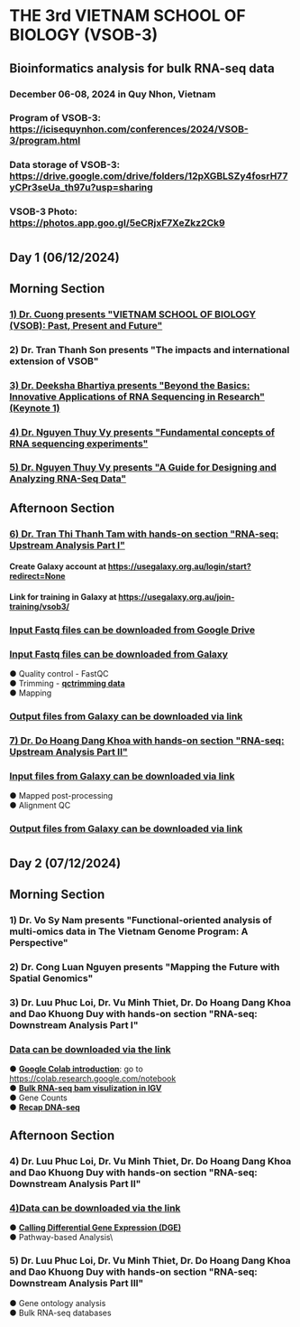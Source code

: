 # THE 3rd VIETNAM SCHOOL OF BIOLOGY (VSOB-3)
## Bioinformatics analysis for bulk RNA-seq data
### December 06-08, 2024 in Quy Nhon, Vietnam
###
### Program of VSOB-3: https://icisequynhon.com/conferences/2024/VSOB-3/program.html
### Data storage of VSOB-3: https://drive.google.com/drive/folders/12pXGBLSZy4fosrH77yCPr3seUa_th97u?usp=sharing
### VSOB-3 Photo: https://photos.app.goo.gl/5eCRjxF7XeZkz2Ck9
#
## Day 1 (06/12/2024)
## Morning Section
### [**1) Dr. Cuong presents "VIETNAM SCHOOL OF BIOLOGY (VSOB): Past, Present and Future"**](https://github.com/luuloi/VSOB3_bulk_RNA-seq/blob/d29ef639ea3bae0c557753d6c8d4ef70033b8224/Day1_20241206/VSOB-intro_Dr_Cuong.pdf)
### 2) Dr. Tran Thanh Son presents "The impacts and international extension of VSOB"
### [**3) Dr. Deeksha Bhartiya presents "Beyond the Basics: Innovative Applications of RNA Sequencing in Research" (Keynote 1)**](https://github.com/luuloi/VSOB3_bulk_RNA-seq/blob/97672e51d70ee2e5bab0288eac808616ac721a2d/Day1_20241206/Invited_Talks_RNAseq-Talk-VSOB3-DeekshaBhartiya.pdf)
### [**4) Dr. Nguyen Thuy Vy presents "Fundamental concepts of RNA sequencing experiments"**](https://github.com/luuloi/VSOB3_bulk_RNA-seq/blob/7b8475a86b3391a21b4444516639eb617313a9a3/Day1_20241206/VSOB3-NTVy-FundamentalConcepts.pdf)
### [**5) Dr. Nguyen Thuy Vy presents "A Guide for Designing and Analyzing RNA-Seq Data"**](https://github.com/luuloi/VSOB3_bulk_RNA-seq/blob/7b8475a86b3391a21b4444516639eb617313a9a3/Day1_20241206/VSOB3-NTVy-ExpDesign.pdf)
## Afternoon Section
### [**6) Dr. Tran Thi Thanh Tam with hands-on section "RNA-seq: Upstream Analysis Part I"**](https://github.com/luuloi/VSOB3_bulk_RNA-seq/blob/c85de92dedf1be0657ce446a7a05ef33513db356/Day1_20241206/03-VSOB3_RNA_seq_Upstream_Analysis_partI_Tam_Tran_part1.pdf)
#### Create Galaxy account at https://usegalaxy.org.au/login/start?redirect=None
#### Link for training in Galaxy at https://usegalaxy.org.au/join-training/vsob3/
### [**Input Fastq files can be downloaded from Google Drive**](https://drive.google.com/drive/folders/14k-lzmrjOdmzaA2a6vyQZwnoL6i_ABEa?usp=sharing)
### [**Input Fastq files can be downloaded from Galaxy**](https://usegalaxy.org.au/u/tam-tran/h/rnaseq-raw-data)
● Quality control - FastQC\
● Trimming - [**qctrimming data**](https://usegalaxy.org.au/u/tam-tran/w/rnaseqqctrimmingmapping)\
● Mapping
### [**Output files from Galaxy can be downloaded via link**](https://usegalaxy.org.au/u/tam-tran/h/rnasequpstreamtest)
### [**7) Dr. Do Hoang Dang Khoa with hands-on section "RNA-seq: Upstream Analysis Part II"**](https://github.com/luuloi/VSOB3_bulk_RNA-seq/blob/4c740a26222f448eddaa83fffde79a4574585ade/Day1_20241206/RNASeq_UPSTREAM_ANALYSIS_PART2.pptx)
### [**Input files from Galaxy can be downloaded via link**](https://usegalaxy.org.au/u/tam-tran/h/rnasequpstreamtest)
● Mapped post-processing\
● Alignment QC
### [**Output files from Galaxy can be downloaded via link**](https://usegalaxy.org.au/published/history?id=06790bbe3b46aec0)
#
#
## Day 2 (07/12/2024)
## Morning Section
### 1) Dr. Vo Sy Nam presents "Functional-oriented analysis of multi-omics data in The Vietnam Genome Program: A Perspective"
### 2) Dr. Cong Luan Nguyen presents "Mapping the Future with Spatial Genomics"
### 3) Dr. Luu Phuc Loi, Dr. Vu Minh Thiet, Dr. Do Hoang Dang Khoa and Dao Khuong Duy with hands-on section "RNA-seq: Downstream Analysis Part I"
### [**Data can be downloaded via the link**](https://drive.google.com/drive/folders/18MYkREbWRh5JZLFii8jJQ7_4RfT8qa0z?usp=sharing)
● [**Google Colab introduction**](https://github.com/luuloi/VSOB3_bulk_RNA-seq/blob/65a1d856433e7620d92041cb61e480c39b658ba0/Day2_20241207/An_Introduction_to_Google_Colab_by_Adrian_Dolinay_Medium.pdf): go to https://colab.research.google.com/notebook \
● [**Bulk RNA-seq bam visulization in IGV**](https://github.com/luuloi/VSOB3_bulk_RNA-seq/blob/e7b9d49c9642e1cd7df5e4acb454b604fa8c28a1/Day2_20241207/IGV_bulk_RNASeq.pdf)\
● Gene Counts\
● [**Recap DNA-seq**](https://github.com/luuloi/VSOB3_bulk_RNA-seq/blob/b84436d228835d9264a5cd6106d44250c4fd6d6b/Day2_20241207/Introduction_DNA-seq.pdf)
##
## Afternoon Section
### 4) Dr. Luu Phuc Loi, Dr. Vu Minh Thiet, Dr. Do Hoang Dang Khoa and Dao Khuong Duy with hands-on section "RNA-seq: Downstream Analysis Part II"
### [**4)Data can be downloaded via the link**](https://drive.google.com/drive/folders/18MYkREbWRh5JZLFii8jJQ7_4RfT8qa0z?usp=sharing)
● [**Calling Differential Gene Expression (DGE)**](https://colab.research.google.com/drive/1JcPoLnZtEZoJH9z6M1_ViP23tN9vOUVf?usp=sharing)\
● Pathway-based Analysis\
###
### 5) Dr. Luu Phuc Loi, Dr. Vu Minh Thiet, Dr. Do Hoang Dang Khoa and Dao Khuong Duy with hands-on section "RNA-seq: Downstream Analysis Part III"
● Gene ontology analysis\
● Bulk RNA-seq databases

